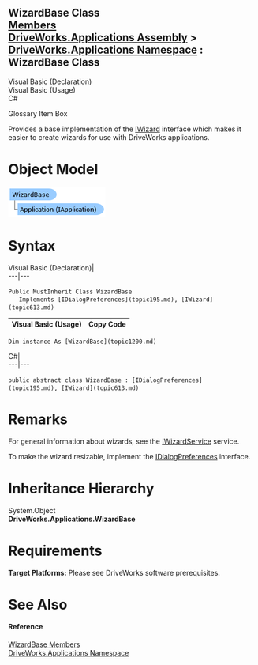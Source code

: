 WizardBase Class   
[Members](topic1201.md)   
[DriveWorks.Applications Assembly](topic13.md) > [DriveWorks.Applications Namespace](topic16.md) : WizardBase Class  
---  
  
Visual Basic (Declaration)    
Visual Basic (Usage)    
C# 

Glossary Item Box

Provides a base implementation of the [IWizard](topic613.md) interface which makes it easier to create wizards for use with DriveWorks applications. 

# Object Model

![](dotnetdiagramimages/image48.png)

# Syntax

Visual Basic (Declaration)|   
---|---  
      
    
    Public MustInherit Class WizardBase 
       Implements [IDialogPreferences](topic195.md), [IWizard](topic613.md)   
  
Visual Basic (Usage)| Copy Code  
---|---  
      
    
    Dim instance As [WizardBase](topic1200.md)  
  
C#|   
---|---  
      
    
    public abstract class WizardBase : [IDialogPreferences](topic195.md), [IWizard](topic613.md)    
  
# Remarks

For general information about wizards, see the [IWizardService](topic642.md) service.

To make the wizard resizable, implement the [IDialogPreferences](topic195.md) interface.

# Inheritance Hierarchy

System.Object  
**DriveWorks.Applications.WizardBase**  


# Requirements

**Target Platforms:** Please see DriveWorks software prerequisites.

# See Also

#### Reference

[WizardBase Members](topic1201.md)   
[DriveWorks.Applications Namespace](topic16.md)


